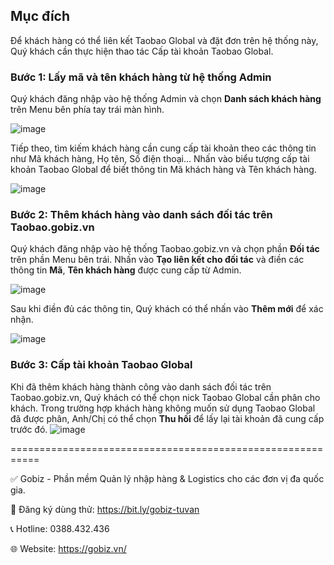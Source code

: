 ## Mục đích ##
Để khách hàng có thể liên kết Taobao Global và đặt đơn trên hệ thống này, Quý khách cần thực hiện thao tác Cấp tài khoản Taobao Global.

### Bước 1: Lấy mã và tên khách hàng từ hệ thống Admin
Quý khách đăng nhập vào hệ thống Admin và chọn **Danh sách khách hàng** trên Menu bên phía tay trái màn hình.

![image](https://github.com/gobizvn/gobiz-docs/assets/121548042/aa614b9f-7f65-430d-af88-a75fb94dd21d)

Tiếp theo, tìm kiếm khách hàng cần cung cấp tài khoản theo các thông tin như Mã khách hàng, Họ tên, Số điện thoại…
Nhấn vào biểu tượng cấp tài khoản Taobao Global để biết thông tin Mã khách hàng và Tên khách hàng.

![image](https://github.com/gobizvn/gobiz-docs/assets/121548042/37a69bbd-3f1d-4ee1-bb43-da2b4bf28804)

### Bước 2: Thêm khách hàng vào danh sách đối tác trên Taobao.gobiz.vn
Quý khách đăng nhập vào hệ thống Taobao.gobiz.vn và chọn phần **Đối tác** trên phần Menu bên trái.
Nhấn vào **Tạo liên kết cho đối tác** và điền các thông tin **Mã**, **Tên khách hàng** được cung cấp từ Admin.

![image](https://github.com/gobizvn/gobiz-docs/assets/121548042/de6471a6-008d-4227-b1df-d4338e01749f)

Sau khi điền đủ các thông tin, Quý khách có thể nhấn vào **Thêm mới** để xác nhận.

![image](https://github.com/gobizvn/gobiz-docs/assets/121548042/63e41a56-b8ed-4b87-b9b0-efa9d1b91998)

### Bước 3: Cấp tài khoản Taobao Global
Khi đã thêm khách hàng thành công vào danh sách đối tác trên Taobao.gobiz.vn, Quý khách có thể chọn nick Taobao Global cần phân cho khách.
Trong trường hợp khách hàng không muốn sử dụng Taobao Global đã được phân, Anh/Chị có thể chọn **Thu hồi** để lấy lại tài khoản đã cung cấp trước đó.
![image](https://github.com/gobizvn/gobiz-docs/assets/121548042/4fd3a8de-44eb-45f3-a60f-cb59aad5f4e8)


 
===========================================================

✅ Gobiz - Phần mềm Quản lý nhập hàng & Logistics cho các đơn vị đa quốc gia.

📌 Đăng ký dùng thử: https://bit.ly/gobiz-tuvan

📞 Hotline: 0388.432.436

🌐 Website: https://gobiz.vn/


